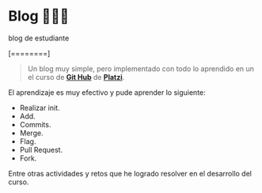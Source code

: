 # Blog 💚🙅‍♂️
blog de estudiante

[========]
> Un blog muy simple, pero implementado con todo lo aprendido en un el curso de [**Git Hub**](http://https://platzi.com/clases/git-github/ "Git Hub") de [**Platzi**](https://platzi.com/ "Platzi").

El aprendizaje es muy efectivo y pude aprender lo siguiente:

- Realizar init.
- Add.
- Commits.
- Merge.
- Flag.
- Pull Request.
- Fork.

Entre otras actividades y retos que he logrado resolver en el desarrollo del curso.